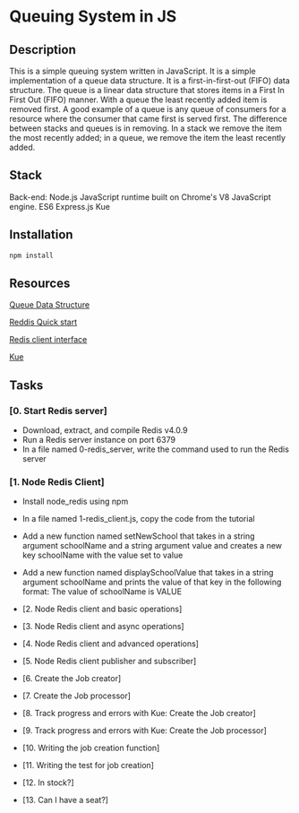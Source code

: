# Queuing System in JS

## Description

This is a simple queuing system written in JavaScript. It is a simple implementation of a queue data structure. It is a first-in-first-out (FIFO) data structure. The queue is a linear data structure that stores items in a First In First Out (FIFO) manner. With a queue the least recently added item is removed first. A good example of a queue is any queue of consumers for a resource where the consumer that came first is served first. The difference between stacks and queues is in removing. In a stack we remove the item the most recently added; in a queue, we remove the item the least recently added.

## Stack

Back-end: Node.js
JavaScript runtime built on Chrome's V8 JavaScript engine.
ES6
Express.js
Kue

## Installation

```bash
npm install
```
## Resources

[Queue Data Structure](https://en.wikipedia.org/wiki/Queue_(abstract_data_type))

[Reddis Quick start](https://redis.io/topics/quickstart)

[Redis client interface](https://intranet.alxswe.com/rltoken/1rq3ral-3C5O1t67dbGcWg)

[Kue](https://intranet.alxswe.com/rltoken/yTC3Ci2IV2US24xJsBfMgQ)
## Tasks

### [0. Start Redis server]

* Download, extract, and compile Redis v4.0.9
* Run a Redis server instance on port 6379
* In a file named 0-redis_server, write the command used to run the Redis server

### [1. Node Redis Client]

* Install node_redis using npm
* In a file named 1-redis_client.js, copy the code from the tutorial
* Add a new function named setNewSchool that takes in a string argument schoolName and a string argument value and creates a new key schoolName with the value set to value
* Add a new function named displaySchoolValue that takes in a string argument schoolName and prints the value of that key in the following format: The value of schoolName is VALUE

* [2. Node Redis client and basic operations]

* [3. Node Redis client and async operations]

* [4. Node Redis client and advanced operations]

* [5. Node Redis client publisher and subscriber]

* [6. Create the Job creator]

* [7. Create the Job processor]

* [8. Track progress and errors with Kue: Create the Job creator]

* [9. Track progress and errors with Kue: Create the Job processor]

* [10. Writing the job creation function]

* [11. Writing the test for job creation]

* [12. In stock?]

* [13. Can I have a seat?]

